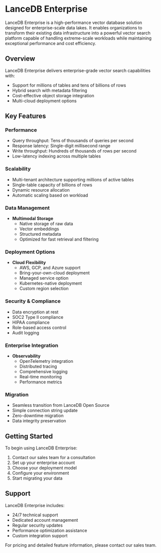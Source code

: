 # LanceDB Enterprise

LanceDB Enterprise is a high-performance vector database solution designed for enterprise-scale data lakes. It enables organizations to transform their existing data infrastructure into a powerful vector search platform capable of handling extreme-scale workloads while maintaining exceptional performance and cost efficiency.

## Overview

LanceDB Enterprise delivers enterprise-grade vector search capabilities with:
- Support for millions of tables and tens of billions of rows
- Hybrid search with metadata filtering
- Cost-effective object storage integration
- Multi-cloud deployment options

## Key Features

### Performance
- Query throughput: Tens of thousands of queries per second
- Response latency: Single-digit millisecond range
- Write throughput: Hundreds of thousands of rows per second
- Low-latency indexing across multiple tables

### Scalability
- Multi-tenant architecture supporting millions of active tables
- Single-table capacity of billions of rows
- Dynamic resource allocation
- Automatic scaling based on workload

### Data Management
- **Multimodal Storage**
  - Native storage of raw data
  - Vector embeddings
  - Structured metadata
  - Optimized for fast retrieval and filtering

### Deployment Options
- **Cloud Flexibility**
  - AWS, GCP, and Azure support
  - Bring-your-own-cloud deployment
  - Managed service option
  - Kubernetes-native deployment
  - Custom region selection

### Security & Compliance
- Data encryption at rest
- SOC2 Type II compliance
- HIPAA compliance
- Role-based access control
- Audit logging

### Enterprise Integration
- **Observability**
  - OpenTelemetry integration
  - Distributed tracing
  - Comprehensive logging
  - Real-time monitoring
  - Performance metrics

### Migration
- Seamless transition from LanceDB Open Source
- Simple connection string update
- Zero-downtime migration
- Data integrity preservation

## Getting Started

To begin using LanceDB Enterprise:

1. Contact our sales team for a consultation
2. Set up your enterprise account
3. Choose your deployment model
4. Configure your environment
5. Start migrating your data

## Support

LanceDB Enterprise includes:
- 24/7 technical support
- Dedicated account management
- Regular security updates
- Performance optimization assistance
- Custom integration support

For pricing and detailed feature information, please contact our sales team.
